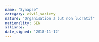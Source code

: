 ```yaml
---
name: "Synapse"
category: civil_society
nature: "Organisation à but non lucratif"
nationality: SEN
alliance: 
date_signed: '2018-11-12'
---
```

    